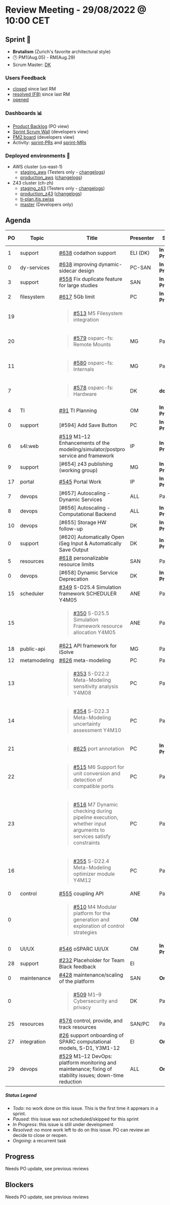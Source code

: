 # Review Meeting - 29/08/2022 @ 10:00 CET

## Sprint 🏃

- **Brutalism**  (Zurich's favorite architectural style)
- 🕐 PM1(Aug.05) - RM(Aug.29)
- Scrum Master: [DK]

### Users Feedback

- [closed](https://github.com/pulls?q=is%3Apr+archived%3Afalse+user%3AITISFoundation+closed%3A%3E2022-08-05) since last RM
- [resolved (FB)](https://z43.manuscript.com/f/filters/?ixProject=45&ixStatus=0&maxrecords=50&resolvedInLast=3&sColumns=Category-Favorite-Case-TitleComment-Area-Priority-Status-DateResolved-DateOpened-OpenedBy&sSorts=LastUpdated.descending-Priority&sView=grid-flat) since last RM
- [opened](https://github.com/ITISFoundation/osparc-issues/issues?q=is%3Aissue+is%3Aopen+sort%3Areactions)

### Dashboards 📊

- [Product Backlog](https://github.com/orgs/ITISFoundation/projects/3) (PO view)
- [Sprint Scrum Wall](https://app.zenhub.com/workspaces/osparc---scrum-wall-5c9260f3d76ef51f6b0fe78d/board?repos=118596920,174557929,151701223,135289610,118910047,181836792,167586968) (developers view)
- [PM2 board](https://github.com/orgs/ITISFoundation/projects/9) (developers view)
- Activity: [sprint-PRs] and [sprint-MRs]

### Deployed environments 🚀

- AWS cluster (us-east-1)
  - [staging_aws](https://staging.osparc.io) (Testers only - [changelogs])
  - [production_aws](https://osparc.io) ([changelogs])
- Z43 cluster (ch-zh)
  - [staging_z43](http://osparc-staging.speag.com) (Testers only - [changelogs])
  - [production_z43](http://osparc.speag.com) ([changelogs])
  - [ti-plan.itis.swiss](http://ti-plan.itis.swiss)
  - [master](https://osparc-master.speag.com) (Developers only)

## Agenda

| PO | Topic        | Title                                                                                                                                  | Presenter | Status          | Duration | Start-Time |
|----|--------------|----------------------------------------------------------------------------------------------------------------------------------------|-----------|-----------------|----------|------------|
| 1  | support      | [#638] codathon support                                                                                                                | ELI (DK)  | **In Progress** |          |            |
| 0  | dy-services  | [#638] improving dynamic-sidecar design                                                                                                | PC-SAN    | **In Progress** |          |            |
| 3  | support      | [#558] Fix duplicate feature for large studies                                                                                         | SAN       | **In Progress** |          |            |
| 2  | filesystem   | [#617] 5Gb limit                                                                                                                       | PC        | **In Progress** |          |            |
| 19 |              | <blockquote>[#513] M5 Filesystem integration</blockquote>                                                                              |           |                 |          |            |
| 20 |              | <blockquote>[#579] osparc-fs: Remote Mounts</blockquote>                                                                               | MG        | Paused          |          |            |
| 11 |              | <blockquote>[#580] osparc-fs: Internals</blockquote>                                                                                   | MG        | Paused          |          |            |
| 7  |              | <blockquote>[#578] osparc-fs: Hardware</blockquote>                                                                                    | DK        | **done**        |          |            |
| 4  | TI           | [#91] TI Planning                                                                                                                      | OM        | **In Progress** |          |            |
| 0  | support      | [#594] Add Save Button                                                                                                                 | PC        | **In Progress** |          |            |
| 6  | s4l:web      | [#519] M1–12 Enhancements of the modeling/simulator/postpro service and framework                                                      | IP        | **In Progress** |          |            |
| 9  | support      | [#654] z43 publishing (working group)                                                                                                  | MG        | **In Progress** |          |            |
| 17 | portal       | [#545] Portal Work                                                                                                                     | IP        | **In Progress** |          |            |
| 7  | devops       | [#657] Autoscaling - Dynamic Services                                                                                                  | ALL       | Paused          |          |            |
| 8  | devops       | [#656] Autoscaling - Computational Backend                                                                                             | ALL       | **In Progress** |          |            |
| 10 | devops       | [#655] Storage HW follow-up                                                                                                            | DK        | **In Progress** |          |            |
| 0  | support      | [#620] Automatically Open iSeg Input & Automatically Save Output                                                                       | DK        | **In Progress** |          |            |
| 5  | resources    | [#618] personalizable resource limits                                                                                                  | SAN       | Paused          |          |            |
| 0  | devops       | [#658] Dynamic Service Deprecation                                                                                                     | DK        | **In Progress** |          |            |
| 15 | scheduler    | [#349] S-D25.4 Simulation framework SCHEDULER Y4M05                                                                                    | ANE       | Paused          |          |            |
| 15 |              | <blockquote>[#350] S-D25.5 Simulation Framework resource allocation Y4M05</blockquote>                                                 | ANE       | Paused          |          |            |
| 18 | public-api   | [#621] API framework for iSolve                                                                                                        | MG        | Paused          |          |            |
| 12 | metamodeling | [#626] meta-modeling                                                                                                                   | PC        | Paused          |          |            |
| 13 |              | <blockquote>[#353] S-D22.2 Meta-Modeling sensitivity analysis Y4M08</blockquote>                                                       | PC        | Paused          |          |            |
| 14 |              | <blockquote>[#354] S-D22.3 Meta-Modeling uncertainty assessment  Y4M10</blockquote>                                                    | PC        | Paused          |          |            |
| 21 |              | <blockquote>[#625] port annotation</blockquote>                                                                                        | PC        | **In Progress** |          |            |
| 22 |              | <blockquote>[#515] M6 Support for unit conversion and detection of compatible ports</blockquote>                                       | PC        | Paused          |          |            |
| 23 |              | <blockquote>[#516] M7 Dynamic checking during pipeline execution, whether input arguments to services satisfy constraints</blockquote> | PC        | Paused          |          |            |
| 16 |              | <blockquote>[#355] S-D22.4 Meta-Modeling optimizer module Y4M12</blockquote>                                                           | PC        | Paused          |          |            |
| 0  | control      | [#555] coupling API                                                                                                                    | ANE       | Paused          |          |            |
| 0  |              | <blockquote>[#510] M4 Modular platform for the generation and exploration of control strategies</blockquote>                           | OM        |                 |          |            |
| 0  | UI/UX        | [#546] oSPARC UI/UX                                                                                                                    | OM        | **In Progress** |          |            |
| 28 | support      | [#232] Placeholder for Team Black feedback                                                                                             | EI        |                 |          |            |
| 0  | maintenance  | [#428] maintenance/scaling of the platform                                                                                             | SAN       | **Ongoing**     |          |            |
| 0  |              | <blockquote>[#509] M1–9 Cybersecurity and privacy</blockquote>                                                                         | DK        | Paused          |          |            |
| 25 | resources    | [#576] control, provide, and track resources                                                                                           | SAN/PC    | Paused          |          |            |
| 27 | integration  | [#26] support onboarding of SPARC computational models, S-D1, Y3M1-12                                                                  | EI        | **Ongoing**     |          |            |
| 29 | devops       | [#529] M1–12 DevOps: platform monitoring and maintenance; fixing of stability issues; down-time reduction                              | ALL       | **Ongoing**     |          |            |



##### Status Legend

- _Todo_: no work done on this issue. This is the first time it apprears in a sprint.
- _Paused_: this issue was not scheduled/skipped for this sprint
- _In Progress_: this issue is still under development
- _Resolved_: no more work left to do on this issue. PO can review an decide to close or reopen.
- _Ongoing_: a recurrent task

[online]: http://status.osparc.io/
[operational]: https://git.speag.com/oSparc/e2e-testing/-/pipelines
[performant]: https://git.speag.com/oSparc/e2e-portal-testing/-/pipelines

## Progress

Needs PO update, see previous reviews

## Blockers

Needs PO update, see previous reviews

<!--References PLEASE KEEP ALPHABETICAL ORDER!!! -->

[all]: https://github.com/Surfict
[ane]: https://github.com/GitHK
[bl]: https://github.com/dyollb
[dk]: https://github.com/mrnicegyu11
[cr]: https://github.com/colinRawlings
[ip]: https://github.com/ignapas
[mag]: https://github.com/mguidon
[om]: https://github.com/odeimaiz
[pc]: https://github.com/pcrespov
[san]: https://github.com/sanderegg
[syr]: https://zmt.swiss/about/about-zmt/all-staff/reboux-sylvain/
[tn]: https://itis.swiss/who-we-are/staff-members/all-staff/newton-taylor/
[ei]: https://github.com/elisabettai
[j-d4]: https://github.com/ITISFoundation/osparc-issues/issues/62
[j-d7.a]: https://github.com/ITISFoundation/osparc-issues/issues/21
[j-d35]: https://github.com/ITISFoundation/osparc-issues/issues/31
[j-d33]: https://github.com/ITISFoundation/osparc-issues/issues/33
[j-d20]: https://github.com/ITISFoundation/osparc-issues/issues/48
[j-d21]: https://github.com/ITISFoundation/osparc-simcore/issues/1065
[j-d28.a]: https://github.com/ITISFoundation/osparc-simcore/issues/1066
[j-d29]: https://github.com/ITISFoundation/osparc-issues/issues/37
[s-d2]: https://github.com/ITISFoundation/osparc-simcore/issues/1069
[s-d18]: https://github.com/ITISFoundation/osparc-issues/issues/9
[s-d7]: https://github.com/ITISFoundation/osparc-issues/issues/21
[s-d10]: https://github.com/ITISFoundation/osparc-issues/issues/18
[s-d22]: https://github.com/ITISFoundation/osparc-issues/issues/5
[s-d12]: https://github.com/ITISFoundation/osparc-issues/issues/16
[s-d15]: https://github.com/ITISFoundation/osparc-issues/issues/12
[s-d12]: https://github.com/ITISFoundation/osparc-issues/issues/16
[s-d6]: https://github.com/ITISFoundation/osparc-issues/issues/22
[s-d5]: https://github.com/ITISFoundation/osparc-issues/issues/23
[s-d21]: https://github.com/ITISFoundation/osparc-issues/issues/6
[s-d4]: https://github.com/ITISFoundation/osparc-issues/issues/24
[s-d1]: https://github.com/ITISFoundation/osparc-issues/issues/26
[s-d26]: https://github.com/ITISFoundation/osparc-issues/issues/332
[s-d27.2]: https://github.com/ITISFoundation/osparc-issues/issues/357
[n-d1]: https://github.com/ITISFoundation/osparc-issues/issues/68
[n-d2]: https://github.com/ITISFoundation/osparc-issues/issues/91
[tb-backlog]: https://github.com/ITISFoundation/osparc-issues/projects/4
[z43-backlog]: https://z43.fogbugz.com/f/filters/1112/osparc-cases
[sprint-prs]: https://github.com/pulls?page=1&q=is%3Apr+archived%3Afalse+user%3AITISFoundation+closed%3A%3E2021-11-15
[sprint-mrs]: https://git.speag.com/groups/oSparc/-/merge_requests?scope=all&utf8=%E2%9C%93&state=all
[changelogs]: https://github.com/ITISFoundation/osparc-simcore/releases

[#638]: https://github.com/ITISFoundation/osparc-issues/issues/638
[#617]: https://github.com/ITISFoundation/osparc-issues/issues/617
[#513]: https://github.com/ITISFoundation/osparc-issues/issues/513
[#579]: https://github.com/ITISFoundation/osparc-issues/issues/579
[#580]: https://github.com/ITISFoundation/osparc-issues/issues/580
[#578]: https://github.com/ITISFoundation/osparc-issues/issues/578
[#558]: https://github.com/ITISFoundation/osparc-issues/issues/558
[#618]: https://github.com/ITISFoundation/osparc-issues/issues/618
[#91]: https://github.com/ITISFoundation/osparc-issues/issues/91
[#519]: https://github.com/ITISFoundation/osparc-issues/issues/519
[#349]: https://github.com/ITISFoundation/osparc-issues/issues/349
[#545]: https://github.com/ITISFoundation/osparc-issues/issues/545
[#621]: https://github.com/ITISFoundation/osparc-issues/issues/621
[#626]: https://github.com/ITISFoundation/osparc-issues/issues/626
[#353]: https://github.com/ITISFoundation/osparc-issues/issues/353
[#354]: https://github.com/ITISFoundation/osparc-issues/issues/354
[#625]: https://github.com/ITISFoundation/osparc-issues/issues/625
[#515]: https://github.com/ITISFoundation/osparc-issues/issues/515
[#516]: https://github.com/ITISFoundation/osparc-issues/issues/516
[#355]: https://github.com/ITISFoundation/osparc-issues/issues/355
[#555]: https://github.com/ITISFoundation/osparc-issues/issues/555
[#510]: https://github.com/ITISFoundation/osparc-issues/issues/510
[#546]: https://github.com/ITISFoundation/osparc-issues/issues/546
[#428]: https://github.com/ITISFoundation/osparc-issues/issues/428
[#509]: https://github.com/ITISFoundation/osparc-issues/issues/509
[#576]: https://github.com/ITISFoundation/osparc-issues/issues/576
[#350]: https://github.com/ITISFoundation/osparc-issues/issues/350
[#26]: https://github.com/ITISFoundation/osparc-issues/issues/26
[#232]: https://github.com/ITISFoundation/osparc-issues/issues/232
[#529]: https://github.com/ITISFoundation/osparc-issues/issues/529

